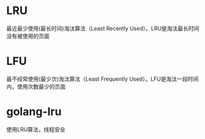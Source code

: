 # LRU
最近最少使用(最长时间)淘汰算法（Least Recently Used）。LRU是淘汰最长时间没有被使用的页面

# LFU
最不经常使用(最少次)淘汰算法（Least Frequently Used）。LFU是淘汰一段时间内，使用次数最少的页面

# golang-lru
使用LRU算法，线程安全